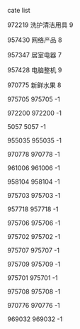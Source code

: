 cate list

972219 洗护清洁用具 9

957430 网络产品 8

957347 居室电器 7

957428 电脑整机 9

970775 新鲜水果 8

975705 975705 -1

972200 972200 -1

5057 5057 -1

955035 955035 -1

970778 970778 -1

961006 961006 -1

958104 958104 -1

975703 975703 -1

957718 957718 -1

975706 975706 -1

975702 975702 -1

975707 975707 -1

975709 975709 -1

975701 975701 -1

975708 975708 -1

970776 970776 -1

969032 969032 -1

